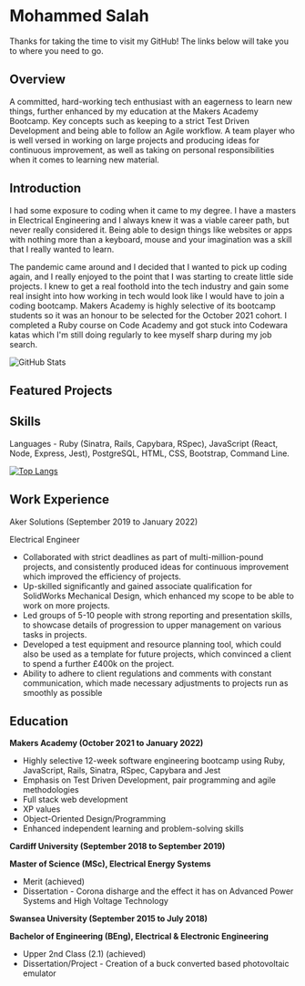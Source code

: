 
Mohammed Salah
===================

Thanks for taking the time to visit my GitHub! The links below will take you to where you need to go. 


## Overview

A committed, hard-working tech enthusiast with an eagerness to learn new things, further enhanced by my education at the Makers Academy Bootcamp. Key concepts such as keeping to a strict Test Driven Development and being able to follow an Agile workflow. A team player who is well versed in working on large projects and producing ideas for continuous improvement, as well as taking on personal responsibilities when it comes to learning new material. 

## Introduction

I had some exposure to coding when it came to my degree. I have a masters in Electrical Engineering and I always knew it was a viable career path, but never really considered it. Being able to design things like websites or apps with nothing more than a keyboard, mouse and your imagination was a skill that I really wanted to learn.

The pandemic came around and I decided that I wanted to pick up coding again, and I really enjoyed to the point that I was starting to create little side projects. I knew to get a real foothold into the tech industry and gain some real insight into how working in tech would look like I would have to join a coding bootcamp. Makers Academy is highly selective of its bootcamp students so it was an honour to be selected for the October 2021 cohort. I completed a Ruby course on Code Academy and got stuck into Codewara katas which I'm still doing regularly to kee myself sharp during my job search. 

![GitHub Stats](https://github-readme-stats.vercel.app/api?username=mo-codes1&theme=radical)


## Featured Projects


## Skills

Languages - Ruby (Sinatra, Rails, Capybara, RSpec), JavaScript (React, Node, Express, Jest), PostgreSQL, HTML, CSS, Bootstrap, Command Line.

[![Top Langs](https://github-readme-stats.vercel.app/api/top-langs/?username=mo-codes1)](https://github.com/mo-codes1/github-readme-stats)


## Work Experience

Aker Solutions (September 2019 to January 2022)

Electrical Engineer

- Collaborated with strict deadlines as part of multi-million-pound projects, and consistently produced ideas for continuous improvement which improved the efficiency of projects.
- Up-skilled significantly and gained associate qualification for SolidWorks Mechanical Design, which enhanced my scope to be able to work on more projects.
- Led groups of 5-10 people with strong reporting and presentation skills, to showcase details of progression to upper management on various tasks in projects.
- Developed a test equipment and resource planning tool, which could also be used as a template for future projects, which convinced a client to spend a further £400k on the project.
- Ability to adhere to client regulations and comments with constant communication, which made necessary adjustments to projects run as smoothly as possible


## Education

**Makers Academy (October 2021 to January 2022)**

- Highly selective 12-week software engineering bootcamp using Ruby, JavaScript, Rails, Sinatra, RSpec, Capybara and Jest
- Emphasis on Test Driven Development, pair programming and agile methodologies
- Full stack web development
- XP values
- Object-Oriented Design/Programming
- Enhanced independent learning and problem-solving skills


**Cardiff University (September 2018 to September 2019)**

**Master of Science (MSc), Electrical Energy Systems**
 - Merit (achieved)
 - Dissertation - Corona disharge and the effect it has on Advanced Power Systems and High Voltage Technology


**Swansea University (September 2015 to July 2018)**

**Bachelor of Engineering (BEng), Electrical & Electronic Engineering**
- Upper 2nd Class (2.1) (achieved)
- Dissertation/Project - Creation of a buck converted based photovoltaic emulator

